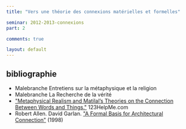 ```yaml
---
title: "Vers une théorie des connexions matérielles et formelles"

seminar: 2012-2013-connexions
part: 2

comments: true

layout: default
---
```


## bibliographie

- Malebranche Entretiens sur la métaphysique et la religion
- Malebranche La Recherche de la vérité
- ["Metaphysical Realism and Matilal’s Theories on the Connection Between Words and Things."](http://www.123HelpMe.com/view.asp?id=27941) 123HelpMe.com
- Robert Allen. David Garlan. ["A Formal Basis for Architectural Connection"](http://repository.cmu.edu/cgi/viewcontent.cgi?article=1706&context=compsci) (1998)